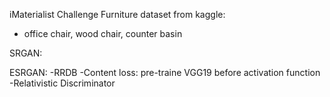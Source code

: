 iMaterialist Challenge Furniture dataset from kaggle:
- office chair, wood chair, counter basin

SRGAN:

ESRGAN:
-RRDB
-Content loss: pre-traine VGG19 before activation function
-Relativistic Discriminator
